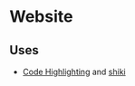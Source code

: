 # Website

## Uses

- [Code Highlighting](https://rehype-pretty.pages.dev/) and [shiki](https://shiki.style/)
